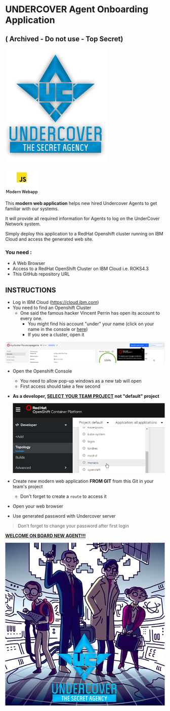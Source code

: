 

# UNDERCOVER Agent Onboarding Application

## ( Archived - Do not use - Top Secret)

![](assets/undercover.png)

![image-20200304101734976](assets/image-20200304101734976.png)

This **modern web application** helps new hired Undercover Agents to get familiar with our systems.

It will provide all required information for Agents to log on the UnderCover Network system.

Simply deploy this application to a RedHat Openshift cluster running on IBM Cloud and access the generated web site.

### You need :

- A Web Browser
- Access to a RedHat OpenShift Cluster on IBM Cloud i.e. ROKS4.3
- This GitHub repository URL

## INSTRUCTIONS

- Log in IBM Cloud (https://cloud.ibm.com) 
- You need to find an Openshift Cluster
  - One said the famous hacker Vincent Perrin has open its account to every one.
    - You might find his account "under" your name  (click on your name in the console or [here](https://cloud.ibm.com/?bss_account=f8d190703020c2efd6f009d24c22a9af))
    - If you see a cluster, open it

![image-20200917151418908](assets/image-20200917151418908.png)

- Open the Openshift Console

  - You need to allow pop-up windows as a new tab will open
  - First access should take a few second

- **As a developer, <u>SELECT YOUR TEAM PROJECT</u> not "default" project**

  ![image-20200917151811301](assets/image-20200917151811301.png)

- Create new modern web application **FROM GIT** from this Git in your team's project
  - Don't forget to create a `route` to access it
- Open your web browser 
- Use generated password with Undercover server

> Don't forget to change your password after first login

**<u>WELCOME ON BOARD NEW AGENT!!!</u>**

![](assets/undercover.jpg)






